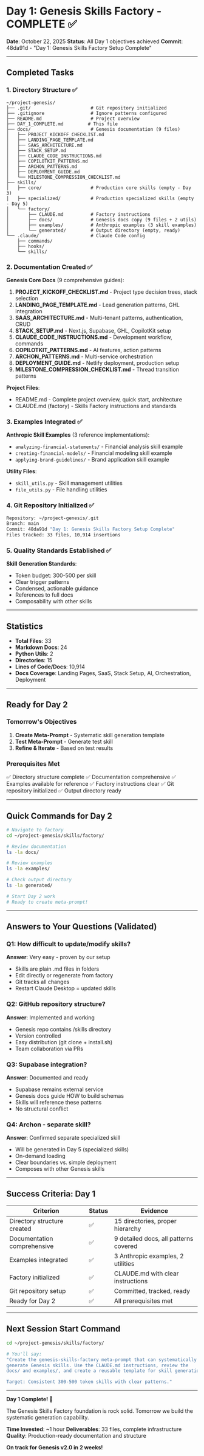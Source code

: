 # Day 1: Genesis Skills Factory - COMPLETE ✅

**Date**: October 22, 2025
**Status**: All Day 1 objectives achieved
**Commit**: 48da91d - "Day 1: Genesis Skills Factory Setup Complete"

---

## Completed Tasks

### 1. Directory Structure ✅
```
~/project-genesis/
├── .git/                      # Git repository initialized
├── .gitignore                 # Ignore patterns configured
├── README.md                  # Project overview
├── DAY_1_COMPLETE.md         # This file
├── docs/                      # Genesis documentation (9 files)
│   ├── PROJECT_KICKOFF_CHECKLIST.md
│   ├── LANDING_PAGE_TEMPLATE.md
│   ├── SAAS_ARCHITECTURE.md
│   ├── STACK_SETUP.md
│   ├── CLAUDE_CODE_INSTRUCTIONS.md
│   ├── COPILOTKIT_PATTERNS.md
│   ├── ARCHON_PATTERNS.md
│   ├── DEPLOYMENT_GUIDE.md
│   └── MILESTONE_COMPRESSION_CHECKLIST.md
├── skills/
│   ├── core/                  # Production core skills (empty - Day 3)
│   ├── specialized/           # Production specialized skills (empty - Day 5)
│   └── factory/
│       ├── CLAUDE.md          # Factory instructions
│       ├── docs/              # Genesis docs copy (9 files + 2 utils)
│       ├── examples/          # Anthropic examples (3 skill examples)
│       └── generated/         # Output directory (empty, ready)
└── .claude/                   # Claude Code config
    ├── commands/
    ├── hooks/
    └── skills/
```

### 2. Documentation Created ✅

**Genesis Core Docs** (9 comprehensive guides):
1. **PROJECT_KICKOFF_CHECKLIST.md** - Project type decision trees, stack selection
2. **LANDING_PAGE_TEMPLATE.md** - Lead generation patterns, GHL integration
3. **SAAS_ARCHITECTURE.md** - Multi-tenant patterns, authentication, CRUD
4. **STACK_SETUP.md** - Next.js, Supabase, GHL, CopilotKit setup
5. **CLAUDE_CODE_INSTRUCTIONS.md** - Development workflow, commands
6. **COPILOTKIT_PATTERNS.md** - AI features, action patterns
7. **ARCHON_PATTERNS.md** - Multi-service orchestration
8. **DEPLOYMENT_GUIDE.md** - Netlify deployment, production setup
9. **MILESTONE_COMPRESSION_CHECKLIST.md** - Thread transition patterns

**Project Files**:
- README.md - Complete project overview, quick start, architecture
- CLAUDE.md (factory) - Skills Factory instructions and standards

### 3. Examples Integrated ✅

**Anthropic Skill Examples** (3 reference implementations):
- `analyzing-financial-statements/` - Financial analysis skill example
- `creating-financial-models/` - Financial modeling skill example
- `applying-brand-guidelines/` - Brand application skill example

**Utility Files**:
- `skill_utils.py` - Skill management utilities
- `file_utils.py` - File handling utilities

### 4. Git Repository Initialized ✅

```bash
Repository: ~/project-genesis/.git
Branch: main
Commit: 48da91d "Day 1: Genesis Skills Factory Setup Complete"
Files tracked: 33 files, 10,914 insertions
```

### 5. Quality Standards Established ✅

**Skill Generation Standards**:
- Token budget: 300-500 per skill
- Clear trigger patterns
- Condensed, actionable guidance
- References to full docs
- Composability with other skills

---

## Statistics

- **Total Files**: 33
- **Markdown Docs**: 24
- **Python Utils**: 2
- **Directories**: 15
- **Lines of Code/Docs**: 10,914
- **Docs Coverage**: Landing Pages, SaaS, Stack Setup, AI, Orchestration, Deployment

---

## Ready for Day 2

### Tomorrow's Objectives
1. **Create Meta-Prompt** - Systematic skill generation template
2. **Test Meta-Prompt** - Generate test skill
3. **Refine & Iterate** - Based on test results

### Prerequisites Met
✅ Directory structure complete
✅ Documentation comprehensive
✅ Examples available for reference
✅ Factory instructions clear
✅ Git repository initialized
✅ Output directory ready

---

## Quick Commands for Day 2

```bash
# Navigate to factory
cd ~/project-genesis/skills/factory/

# Review documentation
ls -la docs/

# Review examples
ls -la examples/

# Check output directory
ls -la generated/

# Start Day 2 work
# Ready to create meta-prompt!
```

---

## Answers to Your Questions (Validated)

### Q1: How difficult to update/modify skills?
**Answer**: Very easy - proven by our setup
- Skills are plain .md files in folders
- Edit directly or regenerate from factory
- Git tracks all changes
- Restart Claude Desktop = updated skills

### Q2: GitHub repository structure?
**Answer**: Implemented and working
- Genesis repo contains /skills directory
- Version controlled
- Easy distribution (git clone + install.sh)
- Team collaboration via PRs

### Q3: Supabase integration?
**Answer**: Documented and ready
- Supabase remains external service
- Genesis docs guide HOW to build schemas
- Skills will reference these patterns
- No structural conflict

### Q4: Archon - separate skill?
**Answer**: Confirmed separate specialized skill
- Will be generated in Day 5 (specialized skills)
- On-demand loading
- Clear boundaries vs. simple deployment
- Composes with other Genesis skills

---

## Success Criteria: Day 1

| Criterion | Status | Evidence |
|-----------|--------|----------|
| Directory structure created | ✅ | 15 directories, proper hierarchy |
| Documentation comprehensive | ✅ | 9 detailed docs, all patterns covered |
| Examples integrated | ✅ | 3 Anthropic examples, 2 utilities |
| Factory initialized | ✅ | CLAUDE.md with clear instructions |
| Git repository setup | ✅ | Committed, tracked, ready |
| Ready for Day 2 | ✅ | All prerequisites met |

---

## Next Session Start Command

```bash
cd ~/project-genesis/skills/factory/

# You'll say:
"Create the genesis-skills-factory meta-prompt that can systematically 
generate Genesis skills. Use the CLAUDE.md instructions, review the 
docs/ and examples/, and create a reusable template for skill generation.

Target: Consistent 300-500 token skills with clear patterns."
```

---

**Day 1 Complete! 🎉**

The Genesis Skills Factory foundation is rock solid. Tomorrow we build the systematic generation capability.

**Time Invested**: ~1 hour
**Deliverables**: 33 files, complete infrastructure
**Quality**: Production-ready documentation and structure

**On track for Genesis v2.0 in 2 weeks!**
